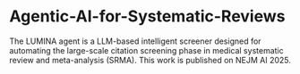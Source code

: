 # Agentic-AI-for-Systematic-Reviews
The LUMINA agent is a LLM-based intelligent screener designed for automating the large-scale citation screening phase in medical systematic review and meta-analysis (SRMA). This work is published on NEJM AI 2025.
